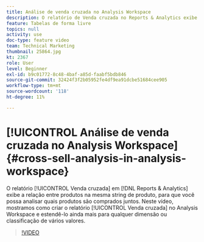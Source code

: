 ```yaml
---
title: Análise de venda cruzada no Analysis Workspace
description: O relatório de Venda cruzada no Reports & Analytics exibe a relação entre produtos na mesma sequência de produtos, para que você possa analisar quais produtos foram comprados juntos. Neste vídeo, mostramos como criar o relatório de Venda cruzada no Analysis Workspace e estendê-lo ainda mais para qualquer dimensão ou classificação de vários valores.
feature: Tabelas de forma livre
topics: null
activity: use
doc-type: feature video
team: Technical Marketing
thumbnail: 25864.jpg
kt: 2367
role: User
level: Beginner
exl-id: b9c01772-8c48-4baf-a85d-faabf5bdb846
source-git-commit: 32424f3f2b05952fe4df9ea91dcbe51684cee905
workflow-type: tm+mt
source-wordcount: '118'
ht-degree: 11%

---
```


# [!UICONTROL Análise de venda cruzada no Analysis Workspace] {#cross-sell-analysis-in-analysis-workspace}

O relatório [!UICONTROL Venda cruzada] em [!DNL Reports & Analytics] exibe a relação entre produtos na mesma string de produto, para que você possa analisar quais produtos são comprados juntos. Neste vídeo, mostramos como criar o relatório [!UICONTROL Venda cruzada] no Analysis Workspace e estendê-lo ainda mais para qualquer dimensão ou classificação de vários valores.

>[!VIDEO](https://video.tv.adobe.com/v/25864/?quality=12)
